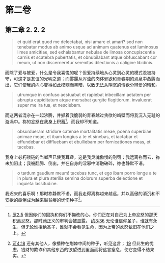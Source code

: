 # 第二卷
## 第二章 2. 2. 2

> et quid erat quod me delectabat, nisi amare et amari? sed non tenebatur modus ab animo usque ad animum quatenus est luminosus limes amicitiae, sed exhalabantur nebulae de limosa concupiscentia carnis et scatebra pubertatis, et obnubilabant atque obfuscabant cor meum, ut non discerneretur serenitas dilectionis a caligine libidinis.

而除了爱与被爱，什么是令我喜悦的呢？但爱持续地从心灵到心灵的模式没被持守，可这才是友谊的光明之道；而雾霾从浑浊的肉体邪欲和青春期的涌泉中蒸腾而出，它们使我的内心变得如此模糊而黑暗，以致无法从阴沉的情欲分辨爱的晴和。

> utrumque in confuso aestuabat et rapiebat inbecillam aetatem per abrupta cupiditatum atque mersabat gurgite flagitiorum. invaluerat super me ira tua, et nesciebam.

而这两者混杂在一起沸腾，并抓着我脆弱的青春越过贪欲的峭壁而将我沉入无耻的漩涡中。祢的忿怒在我身上积蓄[^1]，而我却不知道。

[^1]: [罗2:5](https://biblehub.com/romans/2-5.htm) 但因你们的固执和你们不悔改的心，你们正在对自己为上帝忿怒的那天积蓄忿怒，那时祂正义的审判会被显露。 [约3:36](https://biblehub.com/john/3-36.htm) 无论谁信仰圣子，谁就有永生，但无论谁拒绝圣子，谁就不会看见生命，因为上帝的忿怒依旧在他们之上。

> obsurdueram stridore catenae mortalitatis meae, poena superbiae animae meae, et ibam longius a te et sinebas, et iactabar et effundebar et diffluebam et ebulliebam per fornicationes meas, et tacebas.

我身上必朽锁链的当啷声已使我耳聋，这是我灵魂傲慢的刑罚；我远离祢而去，祢未加阻止；我被翻腾、倒出，并在自身的淫邪中消融破碎，祢也静默不语。

> o tardum gaudium meum! tacebas tunc, et ego ibam porro longe a te in plura et plura sterilia semina dolorum superba deiectione et inquieta lassitudine.

我迟来的喜乐啊！那时祢静默不语，而我走得离祢越来越远，并以高傲的消沉和不安歇的疲倦成为越来越贫瘠的忧伤种子[^2]。

[^2]: [可4:18](https://biblehub.com/mark/4-18.htm) 还有其他人，像播种在荆棘中间的种子，听见这言； [19](https://biblehub.com/mark/4-19.htm) 但此生的忧虑，钱财的欺诈和其他东西的欲望进到里面而将这言窒息，使它变得不结果实。